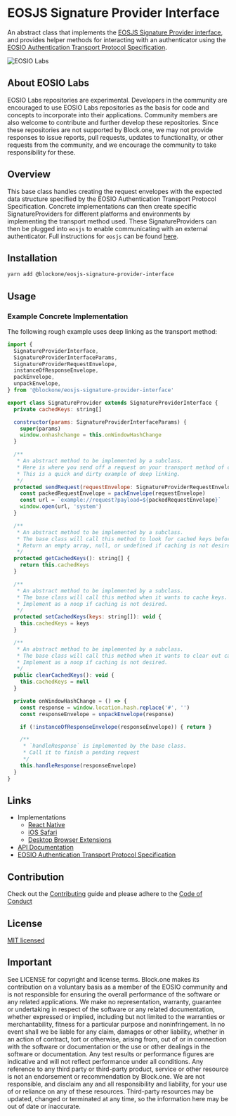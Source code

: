 # EOSJS Signature Provider Interface

An abstract class that implements the [EOSJS Signature Provider interface](https://github.com/EOSIO/eosjs/blob/68272dd4a52f6fca51a4ff668d3800eafe5a19e4/src/eosjs-api-interfaces.ts#L61), and provides helper methods for interacting with an authenticator using the [EOSIO Authentication Transport Protocol Specification](https://github.com/EOSIO/eosio-authentication-transport-protocol-spec).

![EOSIO Labs](https://img.shields.io/badge/EOSIO-Labs-5cb3ff.svg)

## About EOSIO Labs

EOSIO Labs repositories are experimental.  Developers in the community are encouraged to use EOSIO Labs repositories as the basis for code and concepts to incorporate into their applications. Community members are also welcome to contribute and further develop these repositories. Since these repositories are not supported by Block.one, we may not provide responses to issue reports, pull requests, updates to functionality, or other requests from the community, and we encourage the community to take responsibility for these.

## Overview

This base class handles creating the request envelopes with the expected data structure specified by the EOSIO Authentication Transport Protocol Specification. Concrete implementations can then create specific SignatureProviders for different platforms and environments by implementing the transport method used. These SignatureProviders can then be plugged into `eosjs` to enable communicating with an external authenticator. Full instructions for `eosjs` can be found [here](https://github.com/EOSIO/eosjs).

## Installation

```bash
yarn add @blockone/eosjs-signature-provider-interface
```

## Usage

### Example Concrete Implementation

The following rough example uses deep linking as the transport method:

```javascript
import {
  SignatureProviderInterface,
  SignatureProviderInterfaceParams,
  SignatureProviderRequestEnvelope,
  instanceOfResponseEnvelope,
  packEnvelope,
  unpackEnvelope,
} from '@blockone/eosjs-signature-provider-interface'

export class SignatureProvider extends SignatureProviderInterface {
  private cachedKeys: string[]

  constructor(params: SignatureProviderInterfaceParams) {
    super(params)
    window.onhashchange = this.onWindowHashChange
  }

  /**
   * An abstract method to be implemented by a subclass.
   * Here is where you send off a request on your transport method of choice.
   * This is a quick and dirty example of deep linking.
   */
  protected sendRequest(requestEnvelope: SignatureProviderRequestEnvelope): void {
    const packedRequestEnvelope = packEnvelope(requestEnvelope)
    const url = `example://request?payload=${packedRequestEnvelope}`
    window.open(url, 'system')
  }

  /**
   * An abstract method to be implemented by a subclass.
   * The base class will call this method to look for cached keys before calling `sendRequest`.
   * Return an empty array, null, or undefined if caching is not desired.
   */
  protected getCachedKeys(): string[] {
    return this.cachedKeys
  }

  /**
   * An abstract method to be implemented by a subclass.
   * The base class will call this method when it wants to cache keys.
   * Implement as a noop if caching is not desired.
   */
  protected setCachedKeys(keys: string[]): void {
    this.cachedKeys = keys
  }

  /**
   * An abstract method to be implemented by a subclass.
   * The base class will call this method when it wants to clear out cached keys.
   * Implement as a noop if caching is not desired.
   */
  public clearCachedKeys(): void {
    this.cachedKeys = null
  }

  private onWindowHashChange = () => {
    const response = window.location.hash.replace('#', '')
    const responseEnvelope = unpackEnvelope(response)

    if (!instanceOfResponseEnvelope(responseEnvelope)) { return }

    /**
     * `handleResponse` is implemented by the base class.
     * Call it to finish a pending request
     */
    this.handleResponse(responseEnvelope)
  }
}
```

## Links
- Implementations
  - [React Native](https://github.com/EOSIO/eosjs-react-native-signature-provider-interface)
  - [iOS Safari](https://github.com/EOSIO/eosjs-ios-browser-signature-provider-interface)
  - [Desktop Browser Extensions](https://github.com/EOSIO/eosjs-window-message-signature-provider-interface)
- [API Documentation](https://github.com/EOSIO/eosjs-signature-provider-interface/blob/develop/docs)
- [EOSIO Authentication Transport Protocol Specification](https://github.com/EOSIO/eosio-authentication-transport-protocol-spec)

## Contribution
Check out the [Contributing](./CONTRIBUTING.md) guide and please adhere to the [Code of Conduct](./CONTRIBUTING.md#conduct)

## License
[MIT licensed](./LICENSE)

## Important

See LICENSE for copyright and license terms.  Block.one makes its contribution on a voluntary basis as a member of the EOSIO community and is not responsible for ensuring the overall performance of the software or any related applications.  We make no representation, warranty, guarantee or undertaking in respect of the software or any related documentation, whether expressed or implied, including but not limited to the warranties or merchantability, fitness for a particular purpose and noninfringement. In no event shall we be liable for any claim, damages or other liability, whether in an action of contract, tort or otherwise, arising from, out of or in connection with the software or documentation or the use or other dealings in the software or documentation.  Any test results or performance figures are indicative and will not reflect performance under all conditions.  Any reference to any third party or third-party product, service or other resource is not an endorsement or recommendation by Block.one.  We are not responsible, and disclaim any and all responsibility and liability, for your use of or reliance on any of these resources. Third-party resources may be updated, changed or terminated at any time, so the information here may be out of date or inaccurate.
